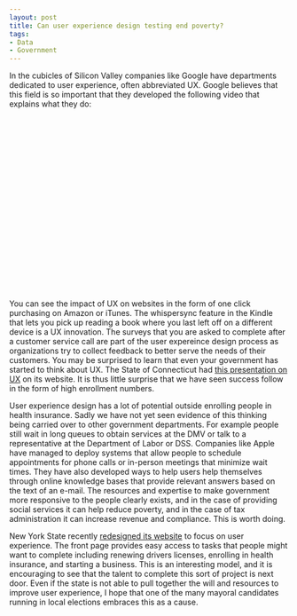 ```yaml
---
layout: post
title: Can user experience design testing end poverty?
tags: 
- Data
- Government
---
```

In the cubicles of Silicon Valley companies like Google have departments dedicated to user experience, often abbreviated UX. Google believes that this field is so important that they developed the following video that explains what they do:

<div class="youtube" id="5fpggknHC2c" style="width: 560px; height: 315px;"></div>
<script src="/js/youtube.js"></script>

You can see the impact of UX on websites in the form of one click purchasing on Amazon or iTunes. The whispersync feature in the Kindle that lets you pick up reading a book where you last left off on a different device is a UX innovation. The surveys that you are asked to complete after a customer service call are part of the user expereince design process as organizations try to collect feedback to better serve the needs of their customers. You may be surprised to learn that even your government has started to think about UX. The State of Connecticut had [this presentation on UX](http://www.ct.gov/hix/lib/hix/Enroll_UX_2014_Overview.pdf) on its website. It is thus little surprise that we have seen success follow in the form of high enrollment numbers.

User experience design has a lot of potential outside enrolling people in health insurance. Sadly we have not yet seen evidence of this thinking being carried over to other government departments. For example people still wait in long queues to obtain services at the DMV or talk to a representative at the Department of Labor or DSS. Companies like Apple have managed to deploy systems that allow people to schedule appointments for phone calls or in-person meetings that minimize wait times. They have also developed ways to help users help themselves through online knowledge bases that provide relevant answers based on the text of an e-mail. The resources and expertise to make government more responsive to the people clearly exists, and in the case of providing social services it can help reduce poverty, and in the case of tax administration it can increase revenue and compliance. This is worth doing.

New York State recently [redesigned its website](http://www.ny.gov) to focus on user experience. The front page provides easy access to tasks that people might want to complete including renewing drivers licenses, enrolling in health insurance, and starting a business. This is an interesting model, and it is encouraging to see that the talent to complete this sort of project is next door. Even if the state is not able to pull together the will and resources to improve user experience, I hope that one of the many mayoral candidates running in local elections embraces this as a cause.
